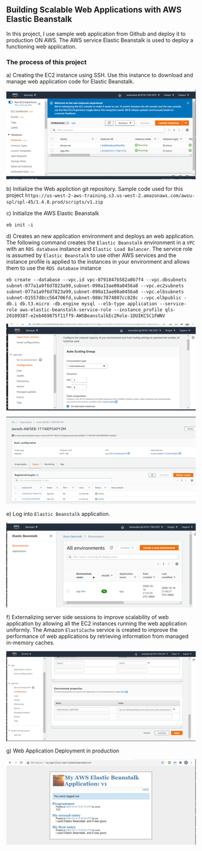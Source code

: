## Building Scalable Web Applications with AWS Elastic Beanstalk

In this project, I use sample web application from Github and deploy it to production ON AWS. The AWS service Elastic Beanstalk is used to deploy a functioning web application.  

### The process of this project

a) Creating the EC2 instance using SSH. Use this instance to download and manage web application code for Elastic Beanstalk.

![EC2 instance](./image/EC2-instance.png)

b) Initialize the Web appliction git repository. Sample code used for this project `https://us-west-2-aws-training.s3.us-west-2.amazonaws.com/awsu-spl/spl-45/1.4.8.prod/scripts/v1.zip`

c) Initialize the AWS Elastic Beanstalk

```
eb init -i
```

d) Creates an new application environment and deploys an web application. The following command creates the `Elastic Beanstalk` environment in a `VPC` with an `RDS database` instance and `Elastic Load Balancer`. The service role is assumed by `Elastic Beanstalk` to use other AWS services and the instance profile is applied to the instances in your environment and allows them to use the `RDS database` instance

```
eb create --database --vpc.id vpc-0791847b582a0b7f4 --vpc.dbsubnets subnet-077a1a9f6d7823a99,subnet-090a13ae00a0456a8 --vpc.ec2subnets subnet-077a1a9f6d7823a99,subnet-090a13ae00a0456a8 --vpc.elbsubnets subnet-01557d8cc564706fd,subnet-088c7874807cc828c --vpc.elbpublic -db.i db.t3.micro -db.engine mysql --elb-type application --service-role aws-elastic-beanstalk-service-role --instance_profile qls-20109387-e2eb469875f11ff9-AWSBeanstalkEc2Role-1DUIKC5C1FWNV
```

![Auto Scaling](./image/auto-scaling.png)

![EC2 Target Group](./image/EC2-Target-Group.png)

e) Log into `Elastic Beanstalk` application.

![Elastic Beanstalk](./image/ElasticBeanstalkWebApplication.png)

f) Externalizing server side sessions to improve scalability of web application by allowing all the EC2 instances running the web application uniformly. The Amazon `ElastiCache` service is created to improve the performance of web applications by retrieving information from managed in-memory caches.

![Memory cache](./image/memory-cache.png)

g) Web Application Deployment in production

![Web Application](./image/Web-Application.png)







